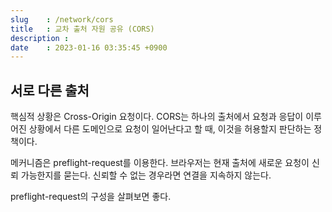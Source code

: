 ```yaml
---
slug    : /network/cors
title   : 교차 출처 자원 공유 (CORS)
description : 
date    : 2023-01-16 03:35:45 +0900
---
```


## 서로 다른 출처
핵심적 상황은 Cross-Origin 요청이다. CORS는 하나의 출처에서 요청과 응답이 이루어진 상황에서 다른 도메인으로 요청이 일어난다고 할 때, 이것을 허용할지 판단하는 정책이다. 

메커니즘은 preflight-request를 이용한다. 브라우저는 현재 출처에 새로운 요청이 신뢰 가능한지를 묻는다. 신뢰할 수 없는 경우라면 연결을 지속하지 않는다. 

preflight-request의 구성을 살펴보면 좋다. 
